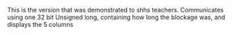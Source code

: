 This is the version that was demonstrated to shhs teachers. Communicates using one 32 bit Unsigned long,
containing how long the blockage was, and displays the 5 columns
